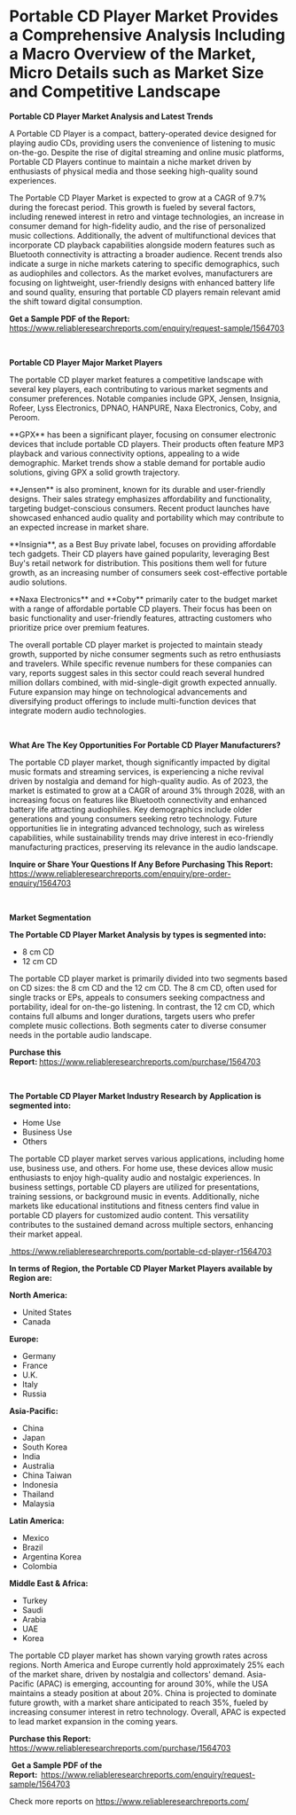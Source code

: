<p><h1>Portable CD Player Market Provides a Comprehensive Analysis Including a Macro Overview of the Market, Micro Details such as Market Size and Competitive Landscape</h1></p><p><strong>Portable CD Player Market Analysis and Latest Trends</strong></p>
<p><p>A Portable CD Player is a compact, battery-operated device designed for playing audio CDs, providing users the convenience of listening to music on-the-go. Despite the rise of digital streaming and online music platforms, Portable CD Players continue to maintain a niche market driven by enthusiasts of physical media and those seeking high-quality sound experiences. </p><p>The Portable CD Player Market is expected to grow at a CAGR of 9.7% during the forecast period. This growth is fueled by several factors, including renewed interest in retro and vintage technologies, an increase in consumer demand for high-fidelity audio, and the rise of personalized music collections. Additionally, the advent of multifunctional devices that incorporate CD playback capabilities alongside modern features such as Bluetooth connectivity is attracting a broader audience. Recent trends also indicate a surge in niche markets catering to specific demographics, such as audiophiles and collectors. As the market evolves, manufacturers are focusing on lightweight, user-friendly designs with enhanced battery life and sound quality, ensuring that portable CD players remain relevant amid the shift toward digital consumption.</p></p>
<p><strong>Get a Sample PDF of the Report:&nbsp;</strong> <a href="https://www.reliableresearchreports.com/enquiry/request-sample/1564703?utm_campaign=1950&utm_medium=2&utm_source=Github&utm_content=ia&utm_term=11022025&utm_id=portable-cd-player">https://www.reliableresearchreports.com/enquiry/request-sample/1564703</a></p>
<p>&nbsp;</p>
<p><strong>Portable CD Player Major Market Players</strong></p>
<p><p>The portable CD player market features a competitive landscape with several key players, each contributing to various market segments and consumer preferences. Notable companies include GPX, Jensen, Insignia, Rofeer, Lyss Electronics, DPNAO, HANPURE, Naxa Electronics, Coby, and Peroom. </p><p>**GPX** has been a significant player, focusing on consumer electronic devices that include portable CD players. Their products often feature MP3 playback and various connectivity options, appealing to a wide demographic. Market trends show a stable demand for portable audio solutions, giving GPX a solid growth trajectory.</p><p>**Jensen** is also prominent, known for its durable and user-friendly designs. Their sales strategy emphasizes affordability and functionality, targeting budget-conscious consumers. Recent product launches have showcased enhanced audio quality and portability which may contribute to an expected increase in market share.</p><p>**Insignia**, as a Best Buy private label, focuses on providing affordable tech gadgets. Their CD players have gained popularity, leveraging Best Buy's retail network for distribution. This positions them well for future growth, as an increasing number of consumers seek cost-effective portable audio solutions.</p><p>**Naxa Electronics** and **Coby** primarily cater to the budget market with a range of affordable portable CD players. Their focus has been on basic functionality and user-friendly features, attracting customers who prioritize price over premium features.</p><p>The overall portable CD player market is projected to maintain steady growth, supported by niche consumer segments such as retro enthusiasts and travelers. While specific revenue numbers for these companies can vary, reports suggest sales in this sector could reach several hundred million dollars combined, with mid-single-digit growth expected annually. Future expansion may hinge on technological advancements and diversifying product offerings to include multi-function devices that integrate modern audio technologies.</p></p>
<p>&nbsp;</p>
<p><strong>What Are The Key Opportunities For Portable CD Player Manufacturers?</strong></p>
<p><p>The portable CD player market, though significantly impacted by digital music formats and streaming services, is experiencing a niche revival driven by nostalgia and demand for high-quality audio. As of 2023, the market is estimated to grow at a CAGR of around 3% through 2028, with an increasing focus on features like Bluetooth connectivity and enhanced battery life attracting audiophiles. Key demographics include older generations and young consumers seeking retro technology. Future opportunities lie in integrating advanced technology, such as wireless capabilities, while sustainability trends may drive interest in eco-friendly manufacturing practices, preserving its relevance in the audio landscape.</p></p>
<p><strong>Inquire or Share Your Questions If Any Before Purchasing This Report:</strong> <a href="https://www.reliableresearchreports.com/enquiry/pre-order-enquiry/1564703?utm_campaign=1950&utm_medium=2&utm_source=Github&utm_content=ia&utm_term=11022025&utm_id=portable-cd-player">https://www.reliableresearchreports.com/enquiry/pre-order-enquiry/1564703</a></p>
<p>&nbsp;</p>
<p><strong>Market Segmentation</strong></p>
<p><strong>The Portable CD Player Market Analysis by types is segmented into:</strong></p>
<p><ul><li>8 cm CD</li><li>12 cm CD</li></ul></p>
<p><p>The portable CD player market is primarily divided into two segments based on CD sizes: the 8 cm CD and the 12 cm CD. The 8 cm CD, often used for single tracks or EPs, appeals to consumers seeking compactness and portability, ideal for on-the-go listening. In contrast, the 12 cm CD, which contains full albums and longer durations, targets users who prefer complete music collections. Both segments cater to diverse consumer needs in the portable audio landscape.</p></p>
<p><strong>Purchase this Report:&nbsp;</strong><a href="https://www.reliableresearchreports.com/purchase/1564703?utm_campaign=1950&utm_medium=2&utm_source=Github&utm_content=ia&utm_term=11022025&utm_id=portable-cd-player">https://www.reliableresearchreports.com/purchase/1564703</a></p>
<p>&nbsp;</p>
<p><strong>The Portable CD Player Market Industry Research by Application is segmented into:</strong></p>
<p><ul><li>Home Use</li><li>Business Use</li><li>Others</li></ul></p>
<p><p>The portable CD player market serves various applications, including home use, business use, and others. For home use, these devices allow music enthusiasts to enjoy high-quality audio and nostalgic experiences. In business settings, portable CD players are utilized for presentations, training sessions, or background music in events. Additionally, niche markets like educational institutions and fitness centers find value in portable CD players for customized audio content. This versatility contributes to the sustained demand across multiple sectors, enhancing their market appeal.</p></p>
<p><a href="https://www.reliableresearchreports.com/portable-cd-player-r1564703?utm_campaign=1950&utm_medium=2&utm_source=Github&utm_content=ia&utm_term=11022025&utm_id=portable-cd-player">&nbsp;https://www.reliableresearchreports.com/portable-cd-player-r1564703</a></p>
<p><strong>In terms of Region, the Portable CD Player Market Players available by Region are:</strong></p>
<p>
    <p> <strong> North America: </strong>
        <ul>
            <li>United States</li>
            <li>Canada</li>
        </ul>
        </p> 
    <p> <strong> Europe: </strong>
        <ul>
            <li>Germany</li>
            <li>France</li>
            <li>U.K.</li>
            <li>Italy</li>
            <li>Russia</li>
        </ul>
        </p> 
    <p> <strong> Asia-Pacific: </strong>
        <ul>
            <li>China</li>
            <li>Japan</li>
            <li>South Korea</li>
            <li>India</li>
            <li>Australia</li>
            <li>China Taiwan</li>
            <li>Indonesia</li>
            <li>Thailand</li>
            <li>Malaysia</li>
        </ul>
        </p> 
    <p> <strong> Latin America: </strong>
        <ul>
            <li>Mexico</li>
            <li>Brazil</li>
            <li>Argentina Korea</li>
            <li>Colombia</li>
        </ul>
        </p> 
    <p> <strong> Middle East & Africa: </strong>
        <ul>
            <li>Turkey</li>
            <li>Saudi</li>
            <li>Arabia</li>
            <li>UAE</li>
            <li>Korea</li>
        </ul>
    </p>
    </p>
<p><p>The portable CD player market has shown varying growth rates across regions. North America and Europe currently hold approximately 25% each of the market share, driven by nostalgia and collectors' demand. Asia-Pacific (APAC) is emerging, accounting for around 30%, while the USA maintains a steady position at about 20%. China is projected to dominate future growth, with a market share anticipated to reach 35%, fueled by increasing consumer interest in retro technology. Overall, APAC is expected to lead market expansion in the coming years.</p></p>
<p><strong>Purchase this Report: </strong><a href="https://www.reliableresearchreports.com/purchase/1564703?utm_campaign=1950&utm_medium=2&utm_source=Github&utm_content=ia&utm_term=11022025&utm_id=portable-cd-player">https://www.reliableresearchreports.com/purchase/1564703</a></p>
<p>&nbsp;<strong>Get a Sample PDF of the Report:&nbsp;&nbsp;</strong><a href="https://www.reliableresearchreports.com/enquiry/request-sample/1564703?utm_campaign=1950&utm_medium=2&utm_source=Github&utm_content=ia&utm_term=11022025&utm_id=portable-cd-player">https://www.reliableresearchreports.com/enquiry/request-sample/1564703</a></p>
<p><strong></strong></p>
<p>Check more reports on <a href="https://www.reliableresearchreports.com/?utm_campaign=1950&utm_medium=2&utm_source=Github&utm_content=ia&utm_term=11022025&utm_id=portable-cd-player">https://www.reliableresearchreports.com/</a></p>